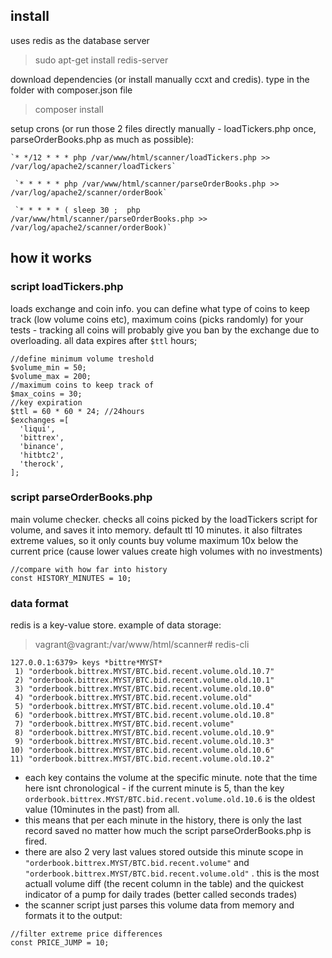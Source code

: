 ## install
uses redis as the database server
> sudo apt-get install redis-server

download dependencies (or install manually ccxt and credis). type in the folder with composer.json file
> composer install

setup crons (or run those 2 files directly manually - loadTickers.php once, parseOrderBooks.php as much as possible):
```
`* */12 * * * php /var/www/html/scanner/loadTickers.php >> /var/log/apache2/scanner/loadTickers`

 `* * * * * php /var/www/html/scanner/parseOrderBooks.php >> /var/log/apache2/scanner/orderBook`

 `* * * * * ( sleep 30 ;  php /var/www/html/scanner/parseOrderBooks.php >> /var/log/apache2/scanner/orderBook)`
```

## how it works

### script loadTickers.php
loads exchange and coin info. you can define what type of coins to keep track (low volume coins etc), maximum coins (picks randomly) for your tests - tracking all coins will probably give you ban by the exchange due to overloading. all data expires after `$ttl` hours;
```
//define minimum volume treshold
$volume_min = 50;
$volume_max = 200;
//maximum coins to keep track of
$max_coins = 30;
//key expiration
$ttl = 60 * 60 * 24; //24hours
$exchanges =[
  'liqui',
  'bittrex',
  'binance',
  'hitbtc2',
  'therock',
];
```

### script parseOrderBooks.php

main volume checker. checks all coins picked by the loadTickers script for volume, and saves it into memory. default ttl 10 minutes. it also filtrates extreme values, so it only counts buy volume maximum 10x below the current price (cause lower values create high volumes with no investments)
```
//compare with how far into history
const HISTORY_MINUTES = 10;
```

### data format
redis is a key-value store. example of data storage:
>vagrant@vagrant:/var/www/html/scanner# redis-cli

```
127.0.0.1:6379> keys *bittre*MYST*
 1) "orderbook.bittrex.MYST/BTC.bid.recent.volume.old.10.7"
 2) "orderbook.bittrex.MYST/BTC.bid.recent.volume.old.10.1"
 3) "orderbook.bittrex.MYST/BTC.bid.recent.volume.old.10.0"
 4) "orderbook.bittrex.MYST/BTC.bid.recent.volume.old"
 5) "orderbook.bittrex.MYST/BTC.bid.recent.volume.old.10.4"
 6) "orderbook.bittrex.MYST/BTC.bid.recent.volume.old.10.8"
 7) "orderbook.bittrex.MYST/BTC.bid.recent.volume"
 8) "orderbook.bittrex.MYST/BTC.bid.recent.volume.old.10.9"
 9) "orderbook.bittrex.MYST/BTC.bid.recent.volume.old.10.3"
10) "orderbook.bittrex.MYST/BTC.bid.recent.volume.old.10.6"
11) "orderbook.bittrex.MYST/BTC.bid.recent.volume.old.10.2"
```

- each key contains the volume at the specific minute. note that the time here isnt chronological - if the current minute is 5, than the key `orderbook.bittrex.MYST/BTC.bid.recent.volume.old.10.6` is the oldest value (10minutes in the past) from all.
- this means that per each minute in the history, there is only the last record saved no matter how much the script parseOrderBooks.php is fired.
- there are also 2 very last values stored outside this minute scope in `"orderbook.bittrex.MYST/BTC.bid.recent.volume"` and `"orderbook.bittrex.MYST/BTC.bid.recent.volume.old"` . this is the most actuall volume diff (the recent column in the table) and the quickest indicator of a pump for daily trades (better called seconds trades)
- the scanner script just parses this volume data from memory and formats it to the output:
```
//filter extreme price differences
const PRICE_JUMP = 10;
```

